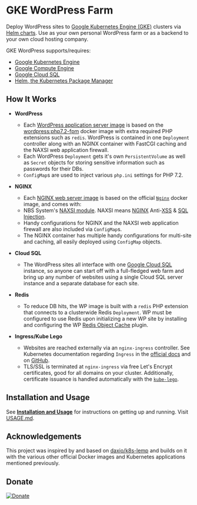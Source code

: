 # GKE WordPress Farm

Deploy WordPress sites to [Google Kubernetes Engine (GKE)](https://cloud.google.com/kubernetes-engine/docs/concepts/kubernetes-engine-overview) clusters via [Helm charts](https://helm.sh/). Use as your own personal WordPress farm or as a backend to your own cloud hosting company.

GKE WordPress supports/requires:
- [Google Kubernetes Engine](https://cloud.google.com/kubernetes-engine "Google Kubernetes Engine")
- [Google Compute Engine](https://cloud.google.com/compute "Google Compute Engine")
- [Google Cloud SQL](https://cloud.google.com/sql/ "Google Cloud SQL")
- [Helm, the Kubernetes Package Manager](https://helm.sh/)


## How It Works
* **WordPress**
  * Each [WordPress application server image](https://github.com/stcox/wordpress "WordPress for Kubernetes WordPress") is based on the [wordpress:php7.2-fpm](https://hub.docker.com/r/_/wordpress/ "Official WordPress Docker image") docker image with extra required PHP extensions such as `redis`. WordPress is contained in one `Deployment` controller along with an NGINX container with FastCGI caching and the NAXSI web application firewall.
  * Each WordPress `Deployment` gets it's own `PersistentVolume` as well as `Secret` objects for storing sensitive information such as passwords for their DBs.
  * `ConfigMap`s are used to inject various `php.ini` settings for PHP 7.2.

* **NGINX**
  * Each [NGINX web server image](https://github.com/stcox/nginx) is based on the official [`Nginx`](https://hub.docker.com/_/nginx/) docker image, and comes with:
  * NBS System's [NAXSI module](https://github.com/nbs-system/naxsi). NAXSI means [NGINX](http://nginx.org/) Anti-[XSS](https://www.owasp.org/index.php/Cross-site_Scripting_%28XSS%29) & [SQL Injection](https://www.owasp.org/index.php/SQL_injection).
  * Handy configurations for NGINX and the NAXSI web application firewall are also included via `ConfigMap`s.
  * The NGINX container has multiple handy configurations for multi-site and caching, all easily deployed using `ConfigMap` objects.

* **Cloud SQL**
  * The WordPress sites all interface with one [Google Cloud SQL](https://cloud.google.com/sql/) instance, so anyone can start off with a full-fledged web farm and bring up any number of websites using a single Cloud SQL server instance and a separate database for each site.

* **Redis**
  * To reduce DB hits, the WP image is built with a `redis` PHP extension that connects to a clusterwide Redis `Deployment`. WP must be configured to use Redis upon initializing a new WP site by installing and configuring the WP [Redis Object Cache](https://wordpress.org/plugins/redis-cache/ "Redis Object Cache plugin for WordPress") plugin.

* **Ingress/Kube Lego**
  * Websites are reached externally via an `nginx-ingress` controller. See Kubernetes documentation regarding `Ingress` in the [official docs](https://kubernetes.io/docs/user-guide/ingress/ "Ingress Resources") and on [GitHub](https://github.com/kubernetes/ingress/blob/master/controllers/nginx/README.md "NGINX Ingress Controller").
  * TLS/SSL is terminated at `nginx-ingress` via free Let's Encrypt certificates, good for all domains on your cluster. Additionally, certificate issuance is handled automatically with the [`kube-lego`](https://github.com/jetstack/kube-lego "Kube Lego").

## Installation and Usage
See [**Installation and Usage**](USAGE.md) for instructions on getting up and running.
Visit [USAGE.md](USAGE.md "Installation & Usage").

## Acknowledgements
This project was inspired by and based on [daxio/k8s-lemp](https://github.com/daxio/k8s-lemp "Kubernetes LEMP Stack") and builds on it with the various other official Docker images and Kubernetes applications mentioned previously.

## Donate
[![Donate](https://img.shields.io/badge/Donate-PayPal-green.svg)](https://www.paypal.com/cgi-bin/webscr?cmd=_s-xclick&hosted_button_id=FNLE7XYVKHSS2)
